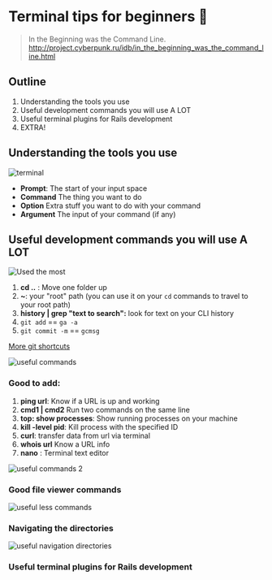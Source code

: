 # Terminal tips for beginners 🐣
> In the Beginning was the Command Line.
http://project.cyberpunk.ru/idb/in_the_beginning_was_the_command_line.html

## Outline
1. Understanding the tools you use
2. Useful development commands you will use A LOT
3. Useful terminal plugins for Rails development
4. EXTRA!


## Understanding the tools you use

![terminal](https://softcover.s3.amazonaws.com/636/learn_enough_command_line/images/figures/anatomy.png)

- **Prompt**: The start of your input space
- **Command** The thing you want to do
- **Option** Extra stuff you want to do with your command
- **Argument** The input of your command (if any)

## Useful development commands you will use A LOT

![Used the most](https://duaw26jehqd4r.cloudfront.net/items/0j0G0m0U1l222D3w3P2W/Image%202019-02-08%20at%206.32.08%20PM.png)

1. **cd ..** : Move one folder up
2. **~**: your "root" path (you can use it on your `cd` commands to travel to your root path)
3. **history | grep "text to search":** look for text on your CLI history
4. `git add` == `ga -a`
5. `git commit -m` == `gcmsg`

[More git shortcuts](https://github.com/robbyrussell/oh-my-zsh/wiki/Cheatsheet#git)



![useful commands](https://duaw26jehqd4r.cloudfront.net/items/0C1t3r3P3z1q431a2M41/Image%202019-02-06%20at%2011.45.45%20AM.png)

### Good to add:

1. **ping url**: Know if a URL is up and working
2. **cmd1 | cmd2** Run two commands on the same line
3. **top: show processes**: Show running processes on your machine
4. **kill -level pid**: Kill process with the specified ID
5. **curl**: transfer data from url via terminal
6. **whois url** Know a URL info
7. **nano** : Terminal text editor


![useful commands 2](https://duaw26jehqd4r.cloudfront.net/items/3m1P3C2N191j0d1M1v0M/Image%202019-02-06%20at%2011.48.19%20AM.png)


### Good file viewer commands
![useful less commands](https://duaw26jehqd4r.cloudfront.net/items/3G1Q1t1v1u1Z2r0B3t1i/Image%202019-02-06%20at%2011.49.41%20AM.png)

### Navigating the directories

![useful navigation directories](https://duaw26jehqd4r.cloudfront.net/items/3O0d1p3t3F0E1n0i2P0c/Image%202019-02-06%20at%2012.04.06%20PM.png)


### Useful terminal plugins for Rails development